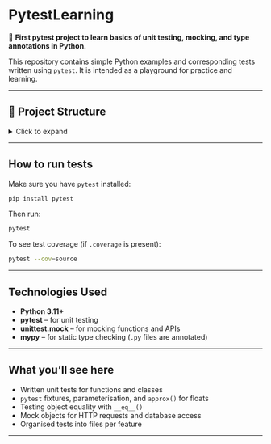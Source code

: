 # PytestLearning

🧪 **First pytest project to learn basics of unit testing, mocking, and type annotations in Python.**

This repository contains simple Python examples and corresponding tests written using `pytest`. It is intended as a playground for practice and learning.

---

## 📁 Project Structure

<details>
<summary>Click to expand</summary>

```
source/
├── add_and_divide.py        # Basic arithmetic functions
├── classroom.py             # Students, teacher, classroom logic
├── database_to_mock.py      # Functions for mocking (e.g. API calls)
├── plane.py                 # Plane class with state
├── shapes.py                # Shape inheritance: Circle, Rectangle

tests/
├── test_add_and_divide.py   # Tests for arithmetic
├── test_mocking.py          # Tests with mocking (requests, db)
├── test_plane.py            # Tests for Plane class
├── test_shapes_circle.py    # Circle-specific tests
├── test_shapes_rectangle.py # Rectangle-specific tests
```

</details>

---

## How to run tests

Make sure you have `pytest` installed:

```bash
pip install pytest
```

Then run:

```bash
pytest
```

To see test coverage (if `.coverage` is present):

```bash
pytest --cov=source
```

---

## Technologies Used

- **Python 3.11+**
- **pytest** – for unit testing
- **unittest.mock** – for mocking functions and APIs
- **mypy** – for static type checking (`.py` files are annotated)

---

## What you’ll see here

- Written unit tests for functions and classes  
- `pytest` fixtures, parameterisation, and `approx()` for floats  
- Testing object equality with `__eq__()`  
- Mock objects for HTTP requests and database access  
- Organised tests into files per feature  

---
